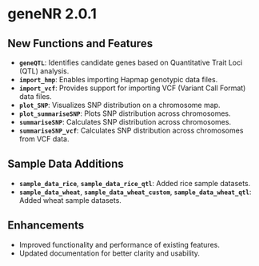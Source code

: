 # geneNR 2.0.1

## New Functions and Features
- **`geneQTL`**: Identifies candidate genes based on Quantitative Trait Loci (QTL) analysis.
- **`import_hmp`**: Enables importing Hapmap genotypic data files.
- **`import_vcf`**: Provides support for importing VCF (Variant Call Format) data files.
- **`plot_SNP`**: Visualizes SNP distribution on a chromosome map.
- **`plot_summariseSNP`**: Plots SNP distribution across chromosomes.
- **`summariseSNP`**: Calculates SNP distribution across chromosomes.
- **`summariseSNP_vcf`**: Calculates SNP distribution across chromosomes from VCF data.

## Sample Data Additions
- **`sample_data_rice`**, **`sample_data_rice_qtl`**: Added rice sample datasets.
- **`sample_data_wheat`**, **`sample_data_wheat_custom`**, **`sample_data_wheat_qtl`**: Added wheat sample datasets.

## Enhancements
- Improved functionality and performance of existing features.
- Updated documentation for better clarity and usability.

